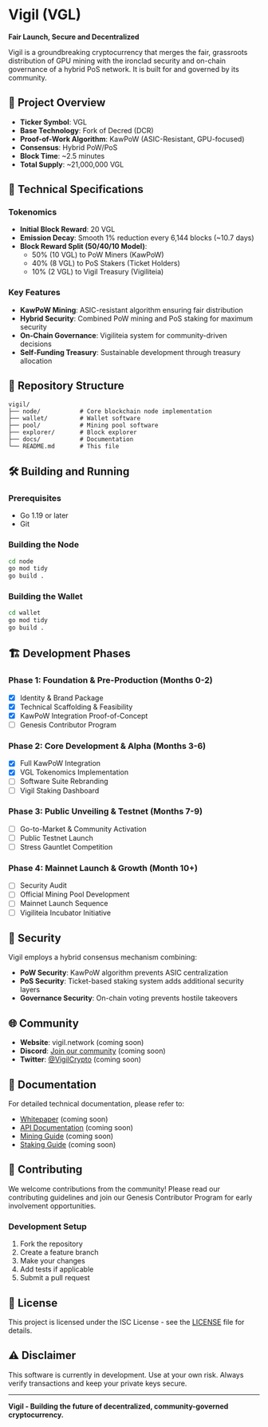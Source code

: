 # Vigil (VGL)

**Fair Launch, Secure and Decentralized**

Vigil is a groundbreaking cryptocurrency that merges the fair, grassroots distribution of GPU mining with the ironclad security and on-chain governance of a hybrid PoS network. It is built for and governed by its community.

## 🚀 Project Overview

- **Ticker Symbol**: VGL
- **Base Technology**: Fork of Decred (DCR)
- **Proof-of-Work Algorithm**: KawPoW (ASIC-Resistant, GPU-focused)
- **Consensus**: Hybrid PoW/PoS
- **Block Time**: ~2.5 minutes
- **Total Supply**: ~21,000,000 VGL

## 🔧 Technical Specifications

### Tokenomics
- **Initial Block Reward**: 20 VGL
- **Emission Decay**: Smooth 1% reduction every 6,144 blocks (~10.7 days)
- **Block Reward Split (50/40/10 Model)**:
  - 50% (10 VGL) to PoW Miners (KawPoW)
  - 40% (8 VGL) to PoS Stakers (Ticket Holders)
  - 10% (2 VGL) to Vigil Treasury (Vigiliteia)

### Key Features
- **KawPoW Mining**: ASIC-resistant algorithm ensuring fair distribution
- **Hybrid Security**: Combined PoW mining and PoS staking for maximum security
- **On-Chain Governance**: Vigiliteia system for community-driven decisions
- **Self-Funding Treasury**: Sustainable development through treasury allocation

## 📁 Repository Structure

```
vigil/
├── node/           # Core blockchain node implementation
├── wallet/         # Wallet software
├── pool/           # Mining pool software
├── explorer/       # Block explorer
├── docs/           # Documentation
└── README.md       # This file
```

## 🛠️ Building and Running

### Prerequisites
- Go 1.19 or later
- Git

### Building the Node
```bash
cd node
go mod tidy
go build .
```

### Building the Wallet
```bash
cd wallet
go mod tidy
go build .
```

## 🏗️ Development Phases

### Phase 1: Foundation & Pre-Production (Months 0-2)
- [x] Identity & Brand Package
- [x] Technical Scaffolding & Feasibility
- [x] KawPoW Integration Proof-of-Concept
- [ ] Genesis Contributor Program

### Phase 2: Core Development & Alpha (Months 3-6)
- [x] Full KawPoW Integration
- [x] VGL Tokenomics Implementation
- [ ] Software Suite Rebranding
- [ ] Vigil Staking Dashboard

### Phase 3: Public Unveiling & Testnet (Months 7-9)
- [ ] Go-to-Market & Community Activation
- [ ] Public Testnet Launch
- [ ] Stress Gauntlet Competition

### Phase 4: Mainnet Launch & Growth (Month 10+)
- [ ] Security Audit
- [ ] Official Mining Pool Development
- [ ] Mainnet Launch Sequence
- [ ] Vigiliteia Incubator Initiative

## 🔐 Security

Vigil employs a hybrid consensus mechanism combining:
- **PoW Security**: KawPoW algorithm prevents ASIC centralization
- **PoS Security**: Ticket-based staking system adds additional security layers
- **Governance Security**: On-chain voting prevents hostile takeovers

## 🌐 Community

- **Website**: vigil.network (coming soon)
- **Discord**: [Join our community](https://discord.gg/vigil) (coming soon)
- **Twitter**: [@VigilCrypto](https://twitter.com/vigilcrypto) (coming soon)

## 📄 Documentation

For detailed technical documentation, please refer to:
- [Whitepaper](docs/whitepaper.pdf) (coming soon)
- [API Documentation](docs/api.md) (coming soon)
- [Mining Guide](docs/mining.md) (coming soon)
- [Staking Guide](docs/staking.md) (coming soon)

## 🤝 Contributing

We welcome contributions from the community! Please read our contributing guidelines and join our Genesis Contributor Program for early involvement opportunities.

### Development Setup
1. Fork the repository
2. Create a feature branch
3. Make your changes
4. Add tests if applicable
5. Submit a pull request

## 📜 License

This project is licensed under the ISC License - see the [LICENSE](LICENSE) file for details.

## ⚠️ Disclaimer

This software is currently in development. Use at your own risk. Always verify transactions and keep your private keys secure.

---

**Vigil - Building the future of decentralized, community-governed cryptocurrency.**